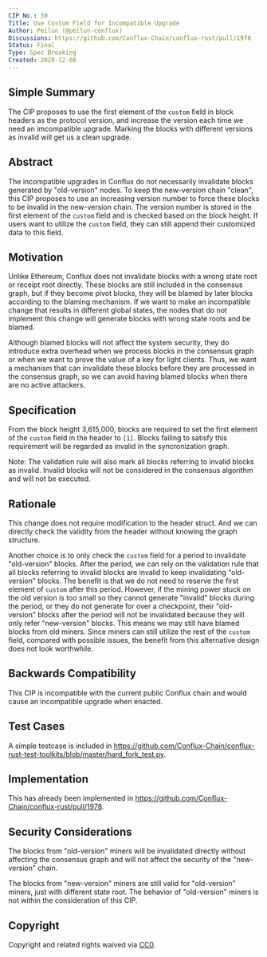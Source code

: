 ```yaml
---
CIP No.: 39
Title: Use Custom Field for Incompatible Upgrade
Author: Peilun (@peilun-conflux)
Discussions: https://github.com/Conflux-Chain/conflux-rust/pull/1978
Status: Final
Type: Spec Breaking
Created: 2020-12-08
---
```


<!--You can leave these HTML comments in your merged CIP and delete the visible duplicate text guides, they will not appear and may be helpful to refer to if you edit it again. This is the suggested template for new CIPs. Note that a CIP number will be assigned by an editor. When opening a pull request to submit your CIP, please use an abbreviated title in the filename, `CIP-draft_title_abbrev.md`. The title should be 44 characters or less.-->


## Simple Summary
<!--"If you can't explain it simply, you don't understand it well enough." Provide a simplified and layman-accessible explanation of the CIP.-->
The CIP proposes to use the first element of the `custom` field in block headers as the protocol version, and increase the version each time we need an imcompatible upgrade. Marking the blocks with different versions as invalid will get us a clean upgrade.

## Abstract
<!--A short (~200 word) description of the technical issue being addressed.-->
The incompatible upgrades in Conflux do not necessarily invalidate blocks generated by "old-version" nodes. To keep the new-version chain "clean", this CIP proposes to use an increasing version number to force these blocks to be invalid in the new-version chain. The version number is stored in the first element of the `custom` field and is checked based on the block height. If users want to utilize the `custom` field, they can still append their customized data to this field.

## Motivation
<!--The motivation is critical for CIPs that want to change the Conflux protocol. It should clearly explain why the existing protocol specification is inadequate to address the problem that the CIP solves. CIP submissions without sufficient motivation may be rejected outright.-->

Unlike Ethereum, Conflux does not invalidate blocks with a wrong state root or receipt root directly. These blocks are still included in the consensus graph, but if they become pivot blocks, they will be blamed by later blocks according to the blaming mechanism. If we want to make an incompatible change that results in different global states, the nodes that do not implement this change will generate blocks with wrong state roots and be blamed.

Although blamed blocks will not affect the system security, they do introduce extra overhead when we process blocks in the consensus graph or when we want to prove the value of a key for light clients. Thus, we want a mechanism that can invalidate these blocks before they are processed in the consensus graph, so we can avoid having blamed blocks when there are no active attackers.

## Specification
<!--The technical specification should describe the syntax and semantics of any new feature. The specification should be detailed enough to allow competing, interoperable implementations for any of the current Conflux platforms ([conflux-rust](https://github.com/Conflux-Chain/conflux-rust)).-->
From the block height 3,615,000, blocks are required to set the first element of the `custom` field in the header to `[1]`. Blocks failing to satisfy this requirement will be regarded as invalid in the syncronization graph. 

Note: The validation rule will also mark all blocks referring to invalid blocks as invalid. Invalid blocks will not be considered in the consensus algorithm and will not be executed.

## Rationale
<!--The rationale fleshes out the specification by describing what motivated the design and why particular design decisions were made. It should describe alternate designs that were considered and related work, e.g. how the feature is supported in other languages. The rationale may also provide evidence of consensus within the community, and should discuss important objections or concerns raised during discussion.-->
This change does not require modification to the header struct. And we can directly check the validity from the header without knowing the graph structure.

Another choice is to only check the `custom` field for a period to invalidate "old-version" blocks. After the period, we can rely on the validation rule that all blocks referring to invalid blocks are invalid to keep invalidating "old-version" blocks. The benefit is that we do not need to reserve the first element of `custom` after this period. However, if the mining power stuck on the old version is too small so they cannot generate "invalid" blocks during the period, or they do not generate for over a checkpoint, their "old-version" blocks after the period will not be invalidated because they will only refer "new-version" blocks. This means we may still have blamed blocks from old miners. Since miners can still utilize the rest of the `custom` field, compared with possible issues, the benefit from this alternative design does not look worthwhile. 

## Backwards Compatibility
<!--All CIPs that introduce backwards incompatibilities must include a section describing these incompatibilities and their severity. The CIP must explain how the author proposes to deal with these incompatibilities. CIP submissions without a sufficient backwards compatibility treatise may be rejected outright.-->
This CIP is incompatible with the current public Conflux chain and would cause an incompatible upgrade when enacted.

## Test Cases
<!--Test cases for an implementation are mandatory for CIPs that are affecting consensus changes. Other CIPs can choose to include links to test cases if applicable.-->
A simple testcase is included in https://github.com/Conflux-Chain/conflux-rust-test-toolkits/blob/master/hard_fork_test.py. 

## Implementation
<!--The implementations must be completed before any CIP is given status "Final", but it need not be completed before the CIP is accepted. While there is merit to the approach of reaching consensus on the specification and rationale before writing code, the principle of "rough consensus and running code" is still useful when it comes to resolving many discussions of API details.-->
This has already been implemented in https://github.com/Conflux-Chain/conflux-rust/pull/1978.

## Security Considerations
<!--All CIPs must contain a section that discusses the security implications/considerations relevant to the proposed change. Include information that might be important for security discussions, surfaces risks and can be used throughout the life cycle of the proposal. E.g. include security-relevant design decisions, concerns, important discussions, implementation-specific guidance and pitfalls, an outline of threats and risks and how they are being addressed. CIP submissions missing the "Security Considerations" section will be rejected. a CIP cannot proceed to status "Final" without a Security Considerations discussion deemed sufficient by the reviewers.-->
The blocks from "old-version" miners will be invalidated directly without affecting the consensus graph and will not affect the security of the "new-version" chain.

The blocks from "new-version" miners are still valid for "old-version" miners, just with different state root. The behavior of "old-version" miners is not within the consideration of this CIP.

## Copyright
Copyright and related rights waived via [CC0](https://creativecommons.org/publicdomain/zero/1.0/).

